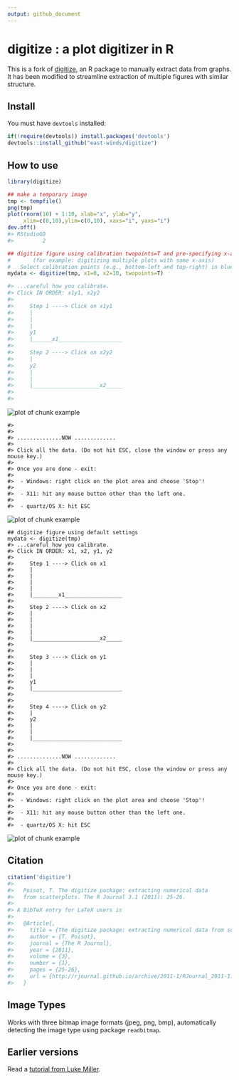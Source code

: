```yaml
---
output: github_document
---
```



<!-- README.md is generated from README.Rmd. Please edit that file and call `knitr::knit('README.Rmd')` within the top directory. -->


digitize : a plot digitizer in R
===============

This is a fork of [digitize](https://github.com/tpoisot/digitize), an R package to manually extract data from graphs. It has been modified to streamline extraction of multiple figures with similar structure.

## Install

You must have `devtools` installed:


```r
if(!require(devtools)) install.packages('devtools')
devtools::install_github("east-winds/digitize")
```


## How to use


```r
library(digitize)

## make a temporary image
tmp <- tempfile()
png(tmp)
plot(rnorm(10) + 1:10, xlab="x", ylab="y",
     xlim=c(0,10),ylim=c(0,10), xaxs="i", yaxs="i")
dev.off()
#> RStudioGD
#>         2

## digitize figure using calibration twopoints=T and pre-specifying x-axis
#		(for example: digitizing multiple plots with same x-axis)
#   Select calibration points (e.g., bottom-left and top-right) in blue:
mydata <- digitize(tmp, x1=0, x2=10, twopoints=T)

#> ...careful how you calibrate.
#> Click IN ORDER: x1y1, x2y2
#>
#>     Step 1 ----> Click on x1y1
#>     |
#>     |
#>     |
#>     y1
#>     |______x1____________________
#>      
#>     Step 2 ----> Click on x2y2
#>     |
#>     y2
#>     |
#>     |
#>     |_____________________x2_____
#>     
#>
```

![plot of chunk example](README-example-1.png)

```
#>
#>
#> ..............NOW .............
#>
#> Click all the data. (Do not hit ESC, close the window or press any mouse key.)
#>
#> Once you are done - exit:
#>
#>  - Windows: right click on the plot area and choose 'Stop'!
#>
#>  - X11: hit any mouse button other than the left one.
#>
#>  - quartz/OS X: hit ESC
```

![plot of chunk example](README-example-2.png)

```
## digitize figure using default settings
mydata <- digitize(tmp)
#> ...careful how you calibrate.
#> Click IN ORDER: x1, x2, y1, y2
#>
#>     Step 1 ----> Click on x1
#>     |
#>     |
#>     |
#>     |
#>     |________x1__________________
#>      
#>     Step 2 ----> Click on x2
#>     |
#>     |
#>     |
#>     |
#>     |_____________________x2_____
#>     
#>  
#>     Step 3 ----> Click on y1
#>     |
#>     |
#>     |
#>     y1
#>     |____________________________
#>     
#>  
#>     Step 4 ----> Click on y2
#>     |
#>     y2
#>     |
#>     |
#>     |____________________________
#>     
#>
#> ..............NOW .............
#>
#> Click all the data. (Do not hit ESC, close the window or press any mouse key.)
#>
#> Once you are done - exit:
#>
#>  - Windows: right click on the plot area and choose 'Stop'!
#>
#>  - X11: hit any mouse button other than the left one.
#>
#>  - quartz/OS X: hit ESC
```

![plot of chunk example](README-example-3.png)



## Citation


```r
citation('digitize')
#>
#>   Poisot, T. The digitize package: extracting numerical data
#>   from scatterplots. The R Journal 3.1 (2011): 25-26.
#>
#> A BibTeX entry for LaTeX users is
#>
#>   @Article{,
#>     title = {The digitize package: extracting numerical data from scatterplots},
#>     author = {T. Poisot},
#>     journal = {The R Journal},
#>     year = {2011},
#>     volume = {3},
#>     number = {1},
#>     pages = {25-26},
#>     url = {http://rjournal.github.io/archive/2011-1/RJournal_2011-1.pdf#page=25},
#>   }
```

## Image Types


Works with three bitmap image formats (jpeg, png, bmp), automatically detecting the image type using package `readbitmap`.

## Earlier versions

Read a [tutorial from Luke Miller](http://lukemiller.org/index.php/2011/06/digitizing-data-from-old-plots-using-digitize/).

